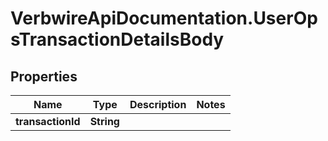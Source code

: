 # VerbwireApiDocumentation.UserOpsTransactionDetailsBody

## Properties
Name | Type | Description | Notes
------------ | ------------- | ------------- | -------------
**transactionId** | **String** |  | 
